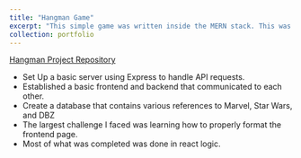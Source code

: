 ```yaml
---
title: "Hangman Game"
excerpt: "This simple game was written inside the MERN stack. This was a team effort that I helped lead. <br/><img src='../images/Hangman.png'>"
collection: portfolio
---
```


[Hangman Project Repository](https://github.com/BoyWonder64/GroupProject3750-Hangman)

- Set Up a basic server using Express to handle API requests.
- Established a basic frontend and backend that communicated to each other.
- Create a database that contains various references to Marvel, Star Wars, and DBZ
- The largest challenge I faced was learning how to properly format the frontend page.
- Most of what was completed was done in react logic.